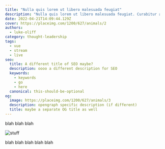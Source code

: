 ```yaml
---
title: "Nulla quis lorem ut libero malesuada feugiat"
description: "Nulla quis lorem ut libero malesuada feugiat. Curabitur aliquet quam id dui posuere blandit."
date: 2022-04-21T14:09:44.129Z
cover: https://placeimg.com/1200/627/animals/2
authors:
  - luke-oliff
category: thought-leadership
tags:
  - vue
  - stream
  - live
seo:
  title: A different title of SEO maybe?
  description: oooo a different description for SEO
  keywords:
    - keywords
    - go
    - here
  canonical: this-should-be-optional
og:
  image: https://placeimg.com/1200/627/animals/3
  description: opengraph specific description (if different)
  title: maybe a separate OG title as well
---
```


blah blah blah

![stuff](https://placeimg.com/1200/627/animals/3 "blah")

blah blah blah blah blah
